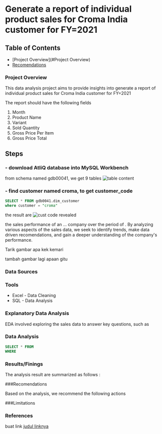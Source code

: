 # Generate a report of individual product sales for Croma India customer for FY=2021

## Table of Contents

- [Project Overview](#Project Overview)
- [Recomendations](Recomendations)

### Project Overview

This data analysis project aims to provide insights into generate a report of individual product sales for Croma India customer for FY=2021

The report should have the following fields
1. Month
2. Product Name
3. Variant
4. Sold Quantity
5. Gross Price Per Item
6. Gross Price Total

## Steps
### - download AtliQ database into MySQL Workbench 

from schema named gdb00041, we get 9 tables
![table content](https://github.com/user-attachments/assets/0afea9cd-8fa3-4f3d-9c33-a283989751e9)

### - find customer named croma, to get customer_code 
```sql
SELECT * FROM gdb0041.dim_customer
where customer = "croma"
```
the result are
![cust code revealed](https://github.com/user-attachments/assets/fcdafa82-ec06-48ca-b0e1-7ef9e64cb2ed)




the sales performance of an ... company over the period of . By analyzing various aspects of the sales data, we seek to identify trends, make data driven recomendations, and gain a deeper understanding of the company's performance.

Tarik gambar apa kek kemari

tambah gambar lagi apaan gitu




### Data Sources


### Tools

- Excel - Data Cleaning
- SQL - Data Analysis



### Explanatory Data Analysis

EDA involved exploring the sales data to answer key questions, such as



### Data Analysis

``` sql
SELECT * FROM 
WHERE 
```

### Results/Finings

The analysis result are summarized as follows :



###Recomendations

Based on the analysis, we recommend the following actions


###Limitations


###  References

buat link
[judul linknya](https://microsoft.com)




